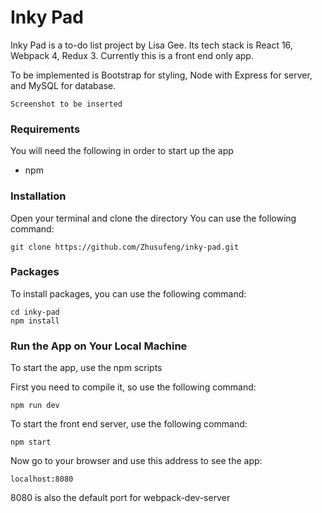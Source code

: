 # Inky Pad
Inky Pad is a to-do list project by Lisa Gee.
Its tech stack is React 16, Webpack 4, Redux 3. Currently this is a front end only app.

To be implemented is Bootstrap for styling, Node with Express for server, and MySQL for database.

```
Screenshot to be inserted
```

### Requirements
You will need the following in order to start up the app
- npm

### Installation
Open your terminal and clone the directory
You can use the following command:
```
git clone https://github.com/Zhusufeng/inky-pad.git
```

### Packages
To install packages, you can use the following command:
```
cd inky-pad
npm install
```

### Run the App on Your Local Machine
To start the app, use the npm scripts

First you need to compile it, so use the following command:
```
npm run dev
```

To start the front end server, use the following command:
```
npm start
```

Now go to your browser and use this address to see the app:
```
localhost:8080
```
8080 is also the default port for webpack-dev-server
